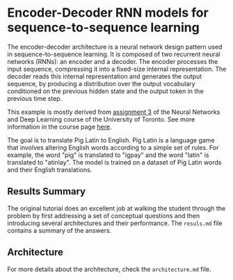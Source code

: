 # Encoder-Decoder RNN models for sequence-to-sequence learning

The encoder-decoder architecture is a neural network design pattern used in sequence-to-sequence learning. It is composed of two recurrent neural networks (RNNs): an encoder and a decoder. The encoder processes the input sequence, compressing it into a fixed-size internal representation. The decoder reads this internal representation and generates the output sequence, by producing a distribution over the output vocabulary conditioned on the previous hidden state and the output token in the previous time step.

This example is mostly derived from [assignment 3](http://www.cs.toronto.edu/~rgrosse/courses/csc421_2019/assignments/assignment3.pdf) of the Neural Networks and Deep Learning course of the University of Toronto. See more information in the course page [here](http://www.cs.toronto.edu/~rgrosse/courses/csc421_2019/).

The goal is to translate Pig Latin to English. Pig Latin is a language game that involves altering English words according to a simple set of rules. For example, the word "pig" is translated to "igpay" and the word "latin" is translated to "atinlay". The model is trained on a dataset of Pig Latin words and their English translations.

## Results Summary

The original tutorial does an excellent job at walking the student through the problem by first addressing a set of conceptual questions and then introducing several architectures and their performance. The `resuls.md` file contains a summary of the answers.

## Architecture

For more details about the architecture, check the `architecture.md` file.
